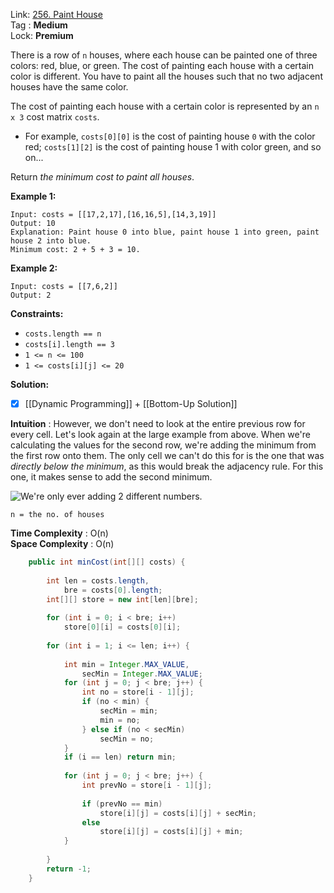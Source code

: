 Link: [256. Paint House](https://leetcode.com/problems/paint-house/) <br>
Tag : **Medium**<br>
Lock: **Premium**

There is a row of `n` houses, where each house can be painted one of three colors: red, blue, or green. The cost of painting each house with a certain color is different. You have to paint all the houses such that no two adjacent houses have the same color.

The cost of painting each house with a certain color is represented by an `n x 3` cost matrix `costs`.

-   For example, `costs[0][0]` is the cost of painting house `0` with the color red; `costs[1][2]` is the cost of painting house 1 with color green, and so on...

Return _the minimum cost to paint all houses_.

**Example 1:**
```
Input: costs = [[17,2,17],[16,16,5],[14,3,19]]
Output: 10
Explanation: Paint house 0 into blue, paint house 1 into green, paint house 2 into blue.
Minimum cost: 2 + 5 + 3 = 10.
```

**Example 2:**
```
Input: costs = [[7,6,2]]
Output: 2
```

**Constraints:**
-   `costs.length == n`
-   `costs[i].length == 3`
-   `1 <= n <= 100`
-   `1 <= costs[i][j] <= 20`


**Solution:**

- [x] [[Dynamic Programming]] + [[Bottom-Up Solution]]

**Intuition** :
However, we don't need to look at the entire previous row for every cell. Let's look again at the large example from above. When we're calculating the values for the second row, we're adding the minimum from the first row onto them. The only cell we can't do this for is the one that was _directly below the minimum_, as this would break the adjacency rule. For this one, it makes sense to add the second minimum.

![We're only ever adding 2 different numbers.](https://leetcode.com/problems/paint-house-ii/Figures/265/dynamic_programming_2.png)


```
n = the no. of houses
```
**Time Complexity** : O(n)<br>
**Space Complexity** : O(n)

```java
    public int minCost(int[][] costs) {
        
        int len = costs.length,
            bre = costs[0].length;
        int[][] store = new int[len][bre];
        
        for (int i = 0; i < bre; i++)
            store[0][i] = costs[0][i];
        
        for (int i = 1; i <= len; i++) {
            
            int min = Integer.MAX_VALUE, 
                secMin = Integer.MAX_VALUE;
            for (int j = 0; j < bre; j++) {
                int no = store[i - 1][j];
                if (no < min) {
                    secMin = min;
                    min = no;
                } else if (no < secMin)
                    secMin = no;
            }
            if (i == len) return min;
            
            for (int j = 0; j < bre; j++) {
                int prevNo = store[i - 1][j];
                
                if (prevNo == min)
                    store[i][j] = costs[i][j] + secMin;
                else
                    store[i][j] = costs[i][j] + min;
            }
            
        }
        return -1;
    }
```
